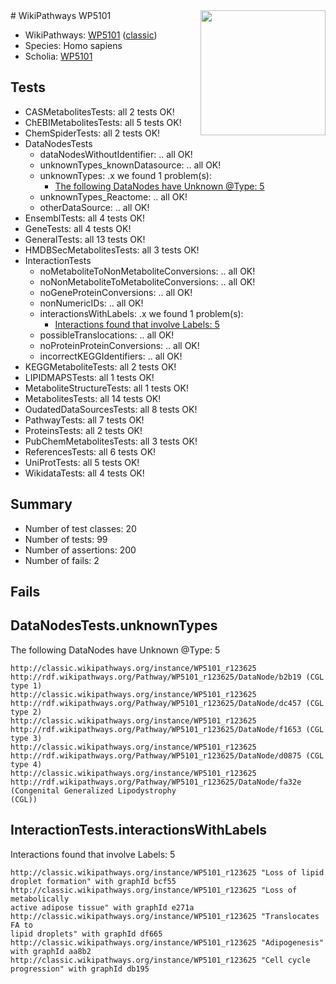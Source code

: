 <img style="float: right; width: 200px" src="https://upload.wikimedia.org/wikipedia/commons/thumb/8/83/Wplogo_with_text_500.png/640px-Wplogo_with_text_500.png" />
# WikiPathways WP5101

* WikiPathways: [WP5101](https://wikipathways.org/pathways/WP5101) ([classic](https://classic.wikipathways.org/instance/WP5101))
* Species: Homo sapiens
* Scholia: [WP5101](https://scholia.toolforge.org/wikipathways/WP5101)
## Tests
* CASMetabolitesTests: all 2 tests OK!
* ChEBIMetabolitesTests: all 5 tests OK!
* ChemSpiderTests: all 2 tests OK!
* DataNodesTests
    * dataNodesWithoutIdentifier: .. all OK!
    * unknownTypes_knownDatasource: .. all OK!
    * unknownTypes: .x we found 1 problem(s):
        * [The following DataNodes have Unknown @Type: 5](#839973e3)
    * unknownTypes_Reactome: .. all OK!
    * otherDataSource: .. all OK!
* EnsemblTests: all 4 tests OK!
* GeneTests: all 4 tests OK!
* GeneralTests: all 13 tests OK!
* HMDBSecMetabolitesTests: all 3 tests OK!
* InteractionTests
    * noMetaboliteToNonMetaboliteConversions: .. all OK!
    * noNonMetaboliteToMetaboliteConversions: .. all OK!
    * noGeneProteinConversions: .. all OK!
    * nonNumericIDs: .. all OK!
    * interactionsWithLabels: .x we found 1 problem(s):
        * [Interactions found that involve Labels: 5](#630d267c)
    * possibleTranslocations: .. all OK!
    * noProteinProteinConversions: .. all OK!
    * incorrectKEGGIdentifiers: .. all OK!
* KEGGMetaboliteTests: all 2 tests OK!
* LIPIDMAPSTests: all 1 tests OK!
* MetaboliteStructureTests: all 1 tests OK!
* MetabolitesTests: all 14 tests OK!
* OudatedDataSourcesTests: all 8 tests OK!
* PathwayTests: all 7 tests OK!
* ProteinsTests: all 2 tests OK!
* PubChemMetabolitesTests: all 3 tests OK!
* ReferencesTests: all 6 tests OK!
* UniProtTests: all 5 tests OK!
* WikidataTests: all 4 tests OK!


## Summary

* Number of test classes: 20
* Number of tests: 99
* Number of assertions: 200
* Number of fails: 2

## Fails

<a name="839973e3" />

## DataNodesTests.unknownTypes

The following DataNodes have Unknown @Type: 5
```
http://classic.wikipathways.org/instance/WP5101_r123625 http://rdf.wikipathways.org/Pathway/WP5101_r123625/DataNode/b2b19 (CGL type 1)
http://classic.wikipathways.org/instance/WP5101_r123625 http://rdf.wikipathways.org/Pathway/WP5101_r123625/DataNode/dc457 (CGL type 2)
http://classic.wikipathways.org/instance/WP5101_r123625 http://rdf.wikipathways.org/Pathway/WP5101_r123625/DataNode/f1653 (CGL type 3)
http://classic.wikipathways.org/instance/WP5101_r123625 http://rdf.wikipathways.org/Pathway/WP5101_r123625/DataNode/d0875 (CGL type 4)
http://classic.wikipathways.org/instance/WP5101_r123625 http://rdf.wikipathways.org/Pathway/WP5101_r123625/DataNode/fa32e (Congenital Generalized Lipodystrophy
(CGL))
```

<a name="630d267c" />

## InteractionTests.interactionsWithLabels

Interactions found that involve Labels: 5
```
http://classic.wikipathways.org/instance/WP5101_r123625 "Loss of lipid 
droplet formation" with graphId bcf55
http://classic.wikipathways.org/instance/WP5101_r123625 "Loss of metabolically 
active adipose tissue" with graphId e271a
http://classic.wikipathways.org/instance/WP5101_r123625 "Translocates FA to 
lipid droplets" with graphId df665
http://classic.wikipathways.org/instance/WP5101_r123625 "Adipogenesis" with graphId aa8b2
http://classic.wikipathways.org/instance/WP5101_r123625 "Cell cycle 
progression" with graphId db195
```

